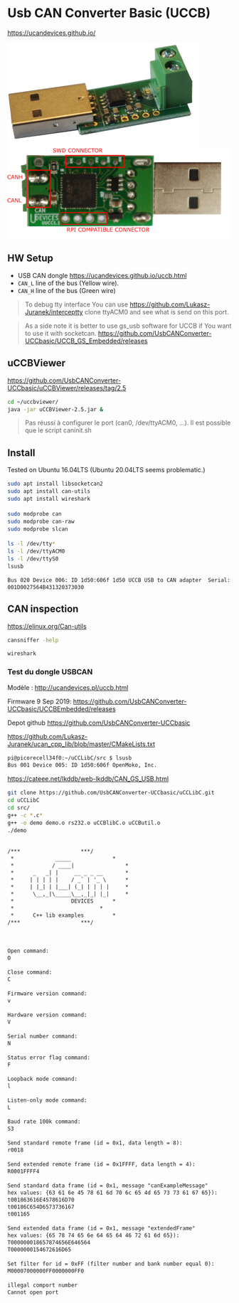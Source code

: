# Usb CAN Converter Basic (UCCB)

https://ucandevices.github.io/

![UCCB](uccb.jpg)
![UCCB](uccb_back.png)

## HW Setup
* USB CAN dongle https://ucandevices.github.io/uccb.html
* `CAN_L` line of the bus (Yellow wire).
* `CAN_H` line of the bus (Green wire)

> To debug tty interface You can use https://github.com/Lukasz-Juranek/interceptty clone ttyACM0 and see what is send on this port.

> As a side note it is better to use gs_usb software for UCCB if You want to use it with socketcan. https://github.com/UsbCANConverter-UCCbasic/UCCB_GS_Embedded/releases

## uCCBViewer

https://github.com/UsbCANConverter-UCCbasic/uCCBViewer/releases/tag/2.5

```bash
cd ~/uccbviewer/
java -jar uCCBViewer-2.5.jar &
```
> Pas réussi à configurer le port (can0, /dev/ttyACM0, ...). Il est possible que le script caninit.sh

## Install

Tested on Ubuntu 16.04LTS (Ubuntu 20.04LTS seems problematic.)


```bash
sudo apt install libsocketcan2
sudo apt install can-utils
sudo apt install wireshark

sudo modprobe can
sudo modprobe can-raw
sudo modprobe slcan

ls -l /dev/tty*
ls -l /dev/ttyACM0
ls -l /dev/ttyS0
lsusb
```

```
Bus 020 Device 006: ID 1d50:606f 1d50 UCCB USB to CAN adapter  Serial: 001D0027564B431320373030
```

## CAN inspection

https://elinux.org/Can-utils

```bash
cansniffer -help
```

```bash
wireshark
```


### Test du dongle USBCAN

Modèle : http://ucandevices.pl/uccb.html

Firmware 9 Sep 2019: https://github.com/UsbCANConverter-UCCbasic/UCCBEmbedded/releases

Depot github https://github.com/UsbCANConverter-UCCbasic


https://github.com/Lukasz-Juranek/ucan_cpp_lib/blob/master/CMakeLists.txt


```bash
pi@picorecell34f0:~/uCCLibC/src $ lsusb
Bus 001 Device 005: ID 1d50:606f OpenMoko, Inc. 
```
https://cateee.net/lkddb/web-lkddb/CAN_GS_USB.html


```bash
git clone https://github.com/UsbCANConverter-UCCbasic/uCCLibC.git
cd uCCLibC
cd src/
g++ -c *.c*
g++ -o demo demo.o rs232.o uCCBlibC.o uCCButil.o
./demo
```


```

/***				   ***/
 *             _____     	     * 
 *            / ____|                * 
 *      _   _| |     __ _ _ __       * 
 *     | | | | |    / _` | '_ \      * 
 *     | |_| | |___| (_| | | | |     * 
 *      \__,_|\_____\__,_|_| |_|     * 
 *                 	DEVICES      * 
 *          			     * 
 *	    C++ lib examples         * 
/***				   ***/



Open command:
O

Close command:
C

Firmware version command:
v

Hardware version command:
V

Serial number command:
N

Status error flag command:
F

Loopback mode command:
l

Listen-only mode command:
L

Baud rate 100k command:
S3

Send standard remote frame (id = 0x1, data length = 8):
r0018

Send extended remote frame (id = 0x1FFFF, data length = 4):
R0001FFFF4

Send standard data frame (id = 0x1, message "canExampleMessage"
hex values: {63 61 6e 45 78 61 6d 70 6c 65 4d 65 73 73 61 67 65}):
t001863616E4578616D70
t00186C654D6573736167
t001165

Send extended data frame (id = 0x1, message "extendedFrame"
hex values: {65 78 74 65 6e 64 65 64 46 72 61 6d 65}):
T000000018657874656E646564
T0000000154672616D65

Set filter for id = 0xFF (filter number and bank number equal 0):
M00007000000FF0000000FF0

illegal comport number
Cannot open port
```
